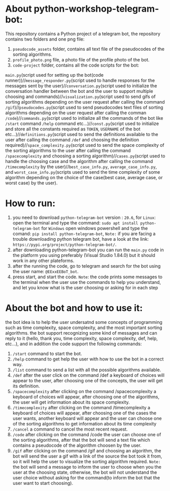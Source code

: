 # About python-workshop-telegram-bot:
This repository contains a Python project of a telegram bot, the repository contains two folders and one png file:

1. `pseudocode_assets` folder, contains all text file of the pseudocodes of the sorting algorithms.
2. `profile_photo.png` file, a photo file of the profile photo of the bot.
3. `code-project` folder, contains all the code scripts for the bot:

`main.py`(script used for setting up the bot(code runner))//`message_responder.py`(script used to handle responses for the messages sent by the user)//`conversation.py`(script used to initialize the conversation handler between the bot and the user to support multiple choosing and commands)//`visualization.py`(script used to send gifs of sorting algorithms depending on the user request after calling the command `/gif`)//`pseudocodes.py`(script used to send pseudocodes text files of sorting algorithms depending on the user request after calling the comman `/code`)//`commands.py`(script used to initialize 
all the commands of the bot like `/start` command `/help` command etc...)//`const.py`(script used to initialize and store all the constants required as `TOKEN`, `USERNAME` of the bot etc...)//`definitions.py`(script used to send the definitions available to the user after calling the command `/def` and choosing the definition required)//`space_complexity.py`(script used to send the space complexity of the sorting algorithms to the user after calling the command `/spacecomplexity` and choosing a sorting algorithm)//`cases.py`(script used to handle the choosing case and the algorithm after calling the command `/timecomplexity` by the user)//`best_case_info.py`, `average_case_info.py`, and `worst_case_info.py`(scripts used to send the time complexity of some algorithm depending on the choice of the case(best case, average case, or worst case) by the user).

# How to run:
1. you need to download `python-telegram-bot` version : `20.6`, for `Linux`: open the terminal and type the command: `sudo apt install python-telegram-bot`
for `Windows` open windows powershell and type the comand: `pip install python-telegram-bot`, `Note:` if you are facing a trouble downloading python telegram bot, have a look at the link: `https://pypi.org/project/python-telegram-bot/`.
2. after downloading python-telegram-bot you can run the `main.py` code in the platform you using preferably (Visual Studio 1.84.0) but it should work in any other plateforms.
3. after the running the code, go to telegram and search for the bot using the user name: `@EExxEEBoT_bot`.
4. press start, and start the code.
`Note`: the code prints some messages to the terminal when the user use the commands to help you understand, and let you know what is the user choosing or asking for in each step

# About the bot and how to use it:
the bot idea is to help the user undersatnd some concepts of programming such as time complexity, space complexity, and the most important sorting algorithms.
the bot support recognizing some kind of messages and can reply to it (hello, thank you, time complexity, space complexity, def, help, etc...), and in addition the code support the following commands:
1. `/start` command to start the bot.
2. `/help` command to get help the user with how to use the bot in a correct way.
3. `/list` command to send a list with all the possible algorithms available.
4. `/def` after the user click on the command /def a keyboard of choices will appear to the user, after choosing one of the concepts, the user will get its definition.
5. `/spacecomplexity`  after clicking on the command /spacecomplexity a keyboard of choices will appear, after choosing one of the algorithms, the user will get information about its space complexity.
6. `/timecomplexity` after clicking on the command /timecomplexity a keyboard of choices will appear, after choosing one of the cases the user wants, another keyboard will appear and the user can choose one of the sorting algorithms to get information about its time complexity
7. `/cancel` a command to cancel the most recent request.
8. `/code` after clicking on the command /code the user can choose one of the sorting algorithms, after that the bot will send a text file which contains a pseudocode of the algorithm choosen by the user.
9. `/gif` after clicking on the command /gif and choosing an algorithm, the bot will send the user a gif with a link of the source the bot took it from, so it will help the user to visualize the sorting algorithm required.
`Note:` the bot will send a message to inform the user to choose when you the user at the choosing state, otherwise, the bot will not understand the user choice without asking for the command(to inform the bot that the user want to start choosing).

